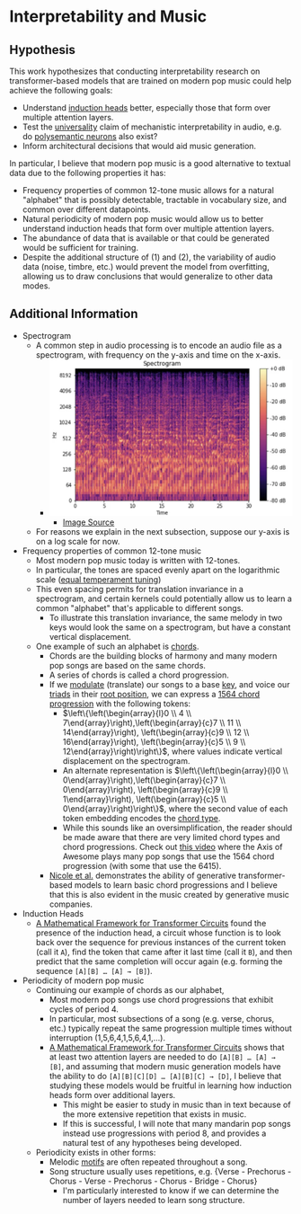# Interpretability and Music 

## Hypothesis

This work hypothesizes that conducting interpretability research on transformer-based models that are trained on modern pop music could help achieve the following goals:
- Understand [induction heads](https://transformer-circuits.pub/2022/in-context-learning-and-induction-heads/index.html) better, especially those that form over multiple attention layers. 
- Test the [universality](https://distill.pub/2020/circuits/zoom-in/#claim-3) claim of mechanistic interpretability in audio, e.g. do [polysemantic neurons](https://transformer-circuits.pub/2022/toy_model/index.html) also exist?
- Inform architectural decisions that would aid music generation. 

In particular, I believe that modern pop music is a good alternative to textual data due to the following properties it has: 
- Frequency properties of common 12-tone music allows for a natural "alphabet" that is possibly detectable, tractable in vocabulary size, and common over different datapoints.
- Natural periodicity of modern pop music would allow us to better understand induction heads that form over multiple attention layers. 
- The abundance of data that is available or that could be generated would be sufficient for training. 
- Despite the additional structure of (1) and (2), the variability of audio data (noise, timbre, etc.) would prevent the model from overfitting, allowing us to draw conclusions that would generalize to other data modes. 

## Additional Information

- Spectrogram
  - A common step in audio processing is to encode an audio file as a spectrogram, with frequency on the y-axis and time on the x-axis.
    - ![spectrogram.png](spectrogram.png)
      - [Image Source](https://medium.com/analytics-vidhya/understanding-the-mel-spectrogram-fca2afa2ce53)
  - For reasons we explain in the next subsection, suppose our y-axis is on a log scale for now. 
- Frequency properties of common 12-tone music
  - Most modern pop music today is written with 12-tones. 
  - In particular, the tones are spaced evenly apart on the logarithmic scale ([equal temperament tuning](https://en.wikipedia.org/wiki/12_equal_temperament))
  - This even spacing permits for translation invariance in a spectrogram, and certain kernels could potentially allow us to learn a common "alphabet" that's applicable to different songs. 
    - To illustrate this translation invariance, the same melody in two keys would look the same on a spectrogram, but have a constant vertical displacement.
  - One example of such an alphabet is [chords](https://en.wikipedia.org/wiki/Chord_(music)). 
    - Chords are the building blocks of harmony and many modern pop songs are based on the same chords. 
    - A series of chords is called a chord progression. 
    - If we [modulate](https://en.wikipedia.org/wiki/Modulation_(music)) (translate) our songs to a base [key](https://en.wikipedia.org/wiki/Key_(music)), and voice our [triads](https://en.wikipedia.org/wiki/Root_position) in their [root position](https://en.wikipedia.org/wiki/Root_position), we can express a [1564 chord progression](https://en.wikipedia.org/wiki/I–V–vi–IV_progression) with the following tokens:
      - $\left\{\left(\begin{array}{l}0 \\ 4 \\ 7\end{array}\right),\left(\begin{array}{c}7 \\ 11 \\ 14\end{array}\right), \left(\begin{array}{c}9 \\ 12 \\ 16\end{array}\right), \left(\begin{array}{c}5 \\ 9 \\ 12\end{array}\right)\right\}$, where values indicate vertical displacement on the spectrogram.
      - An alternate representation is $\left\{\left(\begin{array}{l}0 \\ 0\end{array}\right),\left(\begin{array}{c}7 \\ 0\end{array}\right), \left(\begin{array}{c}9 \\ 1\end{array}\right), \left(\begin{array}{c}5 \\ 0\end{array}\right)\right\}$, where the second value of each token embedding encodes the [chord type](https://en.wikipedia.org/wiki/List_of_chords).
      - While this sounds like an oversimplification, the reader should be made aware that there are very limited chord types and chord progressions. Check out [this video](https://www.youtube.com/watch?v=5pidokakU4I) where the Axis of Awesome plays many pop songs that use the 1564 chord progression (with some that use the 6415). 
    - [Nicole et al.](https://static1.squarespace.com/static/545183b3e4b0f4d5bea12a07/t/65f5a10e913fd3573c476b80/1710596374217/Musicological_Interpretability_in_Generative_Transformers.pdf) demonstrates the ability of generative transformer-based models to learn basic chord progressions and I believe that this is also evident in the music created by generative music companies. 
- Induction Heads
  - [A Mathematical Framework for Transformer Circuits](https://transformer-circuits.pub/2021/framework/index.html) found the presence of the induction head, a circuit whose function is to look back over the sequence for previous instances of the current token (call it `A`), find the token that came after it last time (call it `B`), and then predict that the same completion will occur again (e.g. forming the sequence `[A][B] … [A] → [B]`).
- Periodicity of modern pop music
  - Continuing our example of chords as our alphabet,
    - Most modern pop songs use chord progressions that exhibit cycles of period 4. 
    - In particular, most subsections of a song (e.g. verse, chorus, etc.) typically repeat the same progression multiple times without interruption (1,5,6,4,1,5,6,4,1,...). 
    - [A Mathematical Framework for Transformer Circuits](https://transformer-circuits.pub/2021/framework/index.html) shows that at least two attention layers are needed to do `[A][B] … [A] → [B]`, and assuming that modern music generation models have the ability to do `[A][B][C][D] … [A][B][C] → [D]`, I believe that studying these models would be fruitful in learning how induction heads form over additional layers. 
      - This might be easier to study in music than in text because of the more extensive repetition that exists in music.
      - If this is successful, I will note that many mandarin pop songs instead use progressions with period 8, and provides a natural test of any hypotheses being developed.
  - Periodicity exists in other forms:
    - Melodic [motifs](https://en.wikipedia.org/wiki/Motif_(music)) are often repeated throughout a song. 
    - Song structure usually uses repetitions, e.g. {Verse - Prechorus - Chorus - Verse - Prechorus - Chorus - Bridge - Chorus}
      - I'm particularly interested to know if we can determine the number of layers needed to learn song structure.